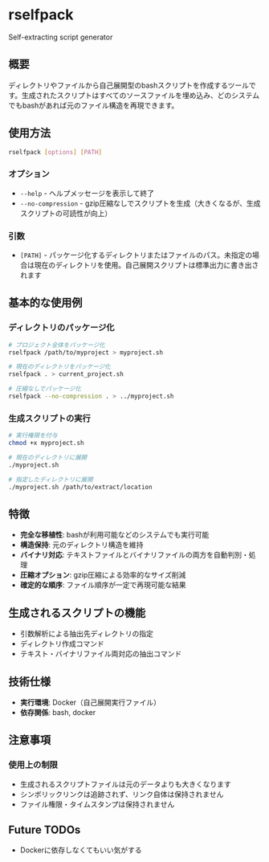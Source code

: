 # rselfpack

Self-extracting script generator

## 概要

ディレクトリやファイルから自己展開型のbashスクリプトを作成するツールです。生成されたスクリプトはすべてのソースファイルを埋め込み、どのシステムでもbashがあれば元のファイル構造を再現できます。

## 使用方法

```bash
rselfpack [options] [PATH]
```

### オプション

- `--help` - ヘルプメッセージを表示して終了
- `--no-compression` - gzip圧縮なしでスクリプトを生成（大きくなるが、生成スクリプトの可読性が向上）

### 引数

- `[PATH]` - パッケージ化するディレクトリまたはファイルのパス。未指定の場合は現在のディレクトリを使用。自己展開スクリプトは標準出力に書き出されます

## 基本的な使用例

### ディレクトリのパッケージ化
```bash
# プロジェクト全体をパッケージ化
rselfpack /path/to/myproject > myproject.sh

# 現在のディレクトリをパッケージ化  
rselfpack . > current_project.sh

# 圧縮なしでパッケージ化
rselfpack --no-compression . > ../myproject.sh
```

### 生成スクリプトの実行
```bash
# 実行権限を付与
chmod +x myproject.sh

# 現在のディレクトリに展開
./myproject.sh

# 指定したディレクトリに展開
./myproject.sh /path/to/extract/location
```

## 特徴

- **完全な移植性**: bashが利用可能などのシステムでも実行可能
- **構造保持**: 元のディレクトリ構造を維持
- **バイナリ対応**: テキストファイルとバイナリファイルの両方を自動判別・処理
- **圧縮オプション**: gzip圧縮による効率的なサイズ削減
- **確定的な順序**: ファイル順序が一定で再現可能な結果

## 生成されるスクリプトの機能

- 引数解析による抽出先ディレクトリの指定
- ディレクトリ作成コマンド
- テキスト・バイナリファイル両対応の抽出コマンド

## 技術仕様

- **実行環境**: Docker（自己展開実行ファイル）
- **依存関係**: bash, docker

## 注意事項

### 使用上の制限
- 生成されるスクリプトファイルは元のデータよりも大きくなります
- シンボリックリンクは追跡されず、リンク自体は保持されません
- ファイル権限・タイムスタンプは保持されません

## Future TODOs

- Dockerに依存しなくてもいい気がする
